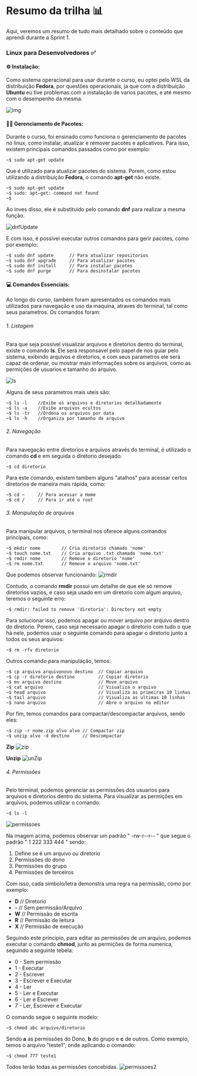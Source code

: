 # Resumo da trilha 📊

Aqui, veremos um resumo de tudo mais detalhado sobre o conteúdo que aprendi durante a Sprint 1.

### Linux para Desenvolvedores ✅

#### ⚙️ Instalação:
Como sistema operacional para usar durante o curso, eu optei pelo WSL da distribuição **Fedora**, por questões operacionais, ja que com a distribuição **Ubuntu** eu tive problemas com a instalação de varios pacotes, e até mesmo com o desempenho da mesma.

![img](../evidencias/cursoLinux/Fedora%20Terminal.png)

#### 🧑‍💼 Gerenciamento de Pacotes:
Durante o curso, foi ensinado como funciona o gerenciamento de pacotes no linux, como instalar, atualizar e remover pacotes e aplicativos.
Para isso, existem principais comandos passados como por exemplo:

```console
~$ sudo apt-get update
```

Que é utilizado para atualizar pacotes do sistema. Porem, como estou utilizando a distribuição **Fedora**, o comando **apt-get** não existe. 

```console
~$ sudo apt-get update
~$ sudo: apt-get: command not found
~$ 
```

Ao inves disso, ele é substituido pelo comando **dnf** para realizar a mesma função.

![dnfUpdate](../evidencias/cursoLinux/dnf%20update.png)

E com isso, é possível executar outros comandos para gerir pacotes, como por exemplo:

```console
~$ sudo dnf update      // Para atualizar repositorios
~$ sudo dnf upgrade     // Para atualizar pacotes
~$ sudo dnf install     // Para instalar pacotes
~$ sudo dnf purge       // Para desinstalar pacotes
```

#### 💻 Comandos Essenciais:

Ao longo do curso, também foram apresentados os comandos mais utilizados para navegação e uso da maquina, atraves do terminal, tal como seus parametros. Os comandos foram:

###### 1. Listagem

Para que seja possível visualizar arquivos e diretorios dentro do terminal, existe o comando **ls**. Ele será responsavel pelo papel de nos guiar pelo sistema, exibindo arquivos e diretorios, e com seus parametros ele será capaz de ordenar, ou mostrar mais informações sobre os arquivos, como as permições de usuarios e tamanho do arquivo.

![ls](../evidencias/cursoLinux/ls.png)

Alguns de seus parametros mais uteis são:
```console
~$ ls -l    //Exibe os arquivos e diretorios detalhadamente
~$ ls -a    //Exibe arquivos ocultos
~$ ls -tr   //Ordena os arquivos por data
~$ ls -h    //Organiza por tamanho de arquivo 
```

###### 2. Navegação
Para navegação entre diretorios e arquivos através do terminal, é utilizado o comando **cd** e em seguida o diretorio desejado.

```console
~$ cd diretorio
```

Para este comando, existem tambem alguns "atalhos" para acessar certos diretorios de maneira mais rápida, como:

```console
~$ cd ~     // Para acessar a Home
~$ cd /     // Para ir até o root
```

###### 3. Manipulação de arquivos
Para manipular arquivos, o terminal nos oferece alguns comandos principais, como:

```console
~$ mkdir nome        // Cria diretorio chamado 'nome'
~$ touch nome.txt    // Cria arquivo .txt chamado 'nome.txt'
~$ rmdir nome        // Remove o diretorio 'nome'
~$ rm nome.txt       // Remove o arquivo 'nome.txt'
```

Que podemos observar funcionando:
![rmdir](../evidencias/cursoLinux/rmdir.png)

Contudo, o comando **rmdir** possui um detalhe de que ele só remove diretorios vazios, e caso seja usado em um diretorio com algum arquivo, teremos o seguinte erro:

```console
~$ rmdir: failed to remove 'diretorio': Directory not empty
```

Para solucionar isso, podemos apagar ou mover arquivo por arquivo dentro do diretorio. Porem, caso seja necessario apagar o diretorio com tudo o que há nele, podemos usar o seguinte comando para apagar o diretorio junto a todos os seus arquivos:

```console
~$ rm -rfv diretorio
```

Outros comando para manipulação, temos:

```console
~$ cp arquivo arquivonovo destino  // Copiar arquivo
~$ cp -r diretorio destino         // Copiar diretorio
~$ mv arquivo destino              // Move arquivo
~$ cat arquivo                     // Visualiza o arquivo
~$ head arquivo                    // Visualiza as primeiras 10 linhas
~$ tail arquivo                    // Visualiza as ultimas 10 linhas
~$ nano arquivo                    // Abre o arquivo no editor
```

Por fim, temos comandos para compactar/descompactar arquivos, sendo eles:

```console
~$ zip -r nome.zip alvo alvo // Compactar zip
~$ unzip alvo -d destino     // Descompactar
```
**Zip**
![zip](../evidencias/cursoLinux/exemploZip.png)

**Unzip**
![unZip](../evidencias/cursoLinux/exemploUnzip.png)

###### 4. Permissões
Pelo terminal, podemos gerenciar as permissões dos usuarios para arquivos e diretorios dentro do sistema. Para visualizar as permições em arquivos, podemos utilizar o comando:

```console
~$ ls -l
```

![permissoes](../evidencias/cursoLinux/permissoes.png)

Na imagem acima, podemos observar um padrão " -rw-r--r-- " que segue o padrão " 1 222 333 444 " sendo:
1. Define se é um arquivo ou diretorio
2. Permissões do dono
3. Permissões do grupo
4. Permissões de terceiros

Com isso, cada simbolo/letra demonstra uma regra na permissão, como por exemplo:
* **D**  // Diretorio
* **-**  // Sem permissão/Arquivo
* **W**  // Permissão de escrita
* **R**  // Permissão de leitura
* **X**  // Permissão de execução

Seguindo este principio, para editar as permissões de um arquivo, podemos executar o comando **chmod**, junto as permições de forma numerica, seguindo a seguinte tebela:

- 0 - Sem permissão
- 1 - Executar
- 2 - Escrever
- 3 - Escrever e Executar
- 4 - Ler
- 5 - Ler e Executar
- 6 - Ler e Escrever
- 7 - Ler, Escrever e Executar

O comando segue o seguinte modelo:

```console 
~$ chmod abc arquivo/diretorio
```

Sendo **a** as permissões do Dono, **b** do grupo e **c** de outros. Como exemplo, temos o arquivo "teste1", onde aplicando o comando:
```console 
~$ chmod 777 teste1
```
Todos terão todas as permissões concebidas.
![permissoes2](../evidencias/cursoLinux/permissoes2.png)